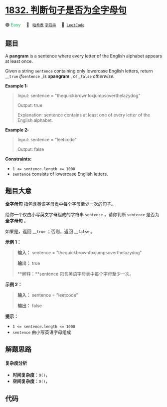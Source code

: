 # [1832. 判断句子是否为全字母句](https://leetcode.com/problems/check-if-the-sentence-is-pangram)

🟢 <font color=#15bd66>Easy</font>&emsp; 🔖&ensp; [`哈希表`](/leetcode-js/outline/tag/hash-table.md) [`字符串`](/leetcode-js/outline/tag/string.md)&emsp; 🔗&ensp;[`LeetCode`](https://leetcode.com/problems/check-if-the-sentence-is-pangram)

## 题目

A **pangram** is a sentence where every letter of the English alphabet appears
at least once.

Given a string `sentence` containing only lowercase English letters, return
__`true` _if_`sentence` _is a**pangram** , or _`false` _otherwise._



**Example 1:**

> Input: sentence = "thequickbrownfoxjumpsoverthelazydog"
> 
> Output: true
> 
> Explanation: sentence contains at least one of every letter of the English alphabet.

**Example 2:**

> Input: sentence = "leetcode"
> 
> Output: false

**Constraints:**

  * `1 <= sentence.length <= 1000`
  * `sentence` consists of lowercase English letters.


## 题目大意

**全字母句** 指包含英语字母表中每个字母至少一次的句子。

给你一个仅由小写英文字母组成的字符串 `sentence` ，请你判断 `sentence` 是否为 **全字母句** 。

如果是，返回 __`true` ；否则，返回 __`false` 。

**示例 1：**

> 
> 
> 
> 
> 
> **输入：** sentence = "thequickbrownfoxjumpsoverthelazydog"
> 
> **输出：** true
> 
> **解释：**sentence 包含英语字母表中每个字母至少一次。
> 
> 

**示例 2：**

> 
> 
> 
> 
> 
> **输入：** sentence = "leetcode"
> 
> **输出：** false
> 
> 

**提示：**

  * `1 <= sentence.length <= 1000`
  * `sentence` 由小写英语字母组成


## 解题思路

#### 复杂度分析

- **时间复杂度**：`O()`，
- **空间复杂度**：`O()`，

## 代码

```javascript

```